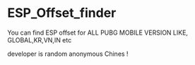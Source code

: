 # ESP_Offset_finder
You can find ESP offset for ALL PUBG MOBILE VERSION LIKE, GLOBAL,KR,VN,IN etc 

developer is random anonymous Chines !
